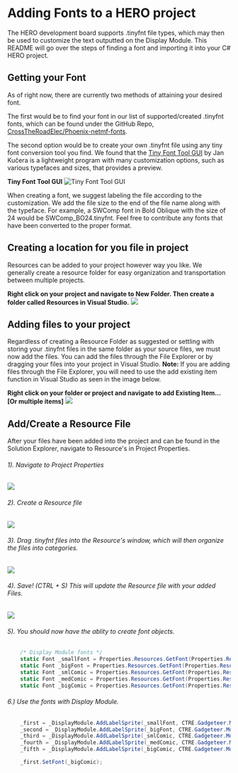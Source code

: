 # Adding Fonts to a HERO project
The HERO development board supports .tinyfnt file types, which may then be used to customize the text outputted on the Display Module. This README will go over the steps of finding a font and importing it into your C# HERO project.

## Getting your Font
As of right now, there are currently two methods of attaining your desired font.

The first would be to find your font in our list of supported/created .tinyfnt fonts, which can be found under the GitHub Repo, [CrossTheRoadElec/Phoenix-netmf-fonts](https://github.com/CrossTheRoadElec/Phoenix-netmf-fonts).

The second option would be to create your own .tinyfnt file using any tiny font conversion tool you find. We found that the [Tiny Font Tool GUI](http://informatix.miloush.net/microframework/Utilities/TinyFontTool.aspx) by Jan Kučera is a lightweight program with many customization options, such as various typefaces and sizes, that provides a preview.

**Tiny Font Tool GUI**
![Tiny Font Tool GUI](images/FontImages/README-f5070d21.png)

When creating a font, we suggest labeling the file according to the customization. We add the file size to the end of the file name along with the typeface. For example, a SWComp font in Bold Oblique with the size of 24 would be SWComp_BO24.tinyfnt. Feel free to contribute any fonts that have been converted to the proper format.

## Creating a location for you file in project
Resources can be added to your project however way you like. We generally create a resource folder for easy organization and transportation between multiple projects.

**Right click on your project and navigate to New Folder. Then create a folder called Resources in Visual Studio.**
![](images/FontImages/README-33821e82.png)

## Adding files to your project
Regardless of creating a Resource Folder as suggested or settling with storing your .tinyfnt files in the same folder as your source files, we must now add the files. You can add the files through the File Explorer or by dragging your files into your project in Visual Studio. **Note:** If you are adding files through the File Explorer, you will need to use the add existing item function in Visual Studio as seen in the image below.

**Right click on your folder or project and navigate to add Existing Item... [Or multiple items]**
![](images/FontImages/README-208eed55.png)

## Add/Create a Resource File
After your files have been added into the project and can be found in the Solution Explorer, navigate to Resource's in Project Properties.

###### 1). Navigate to Project Properties
  ![](images/FontImages/README-4b56dba3.png)

###### 2). Create a Resource file
![](images/FontImages/README-f52a9759.png)

###### 3). Drag .tinyfnt files into the Resource's window, which will then organize the files into categories.
![](images/FontImages/README-4f4039e0.png)

###### 4). Save! (CTRL + S) This will update the Resource file with your added Files.
![](images/FontImages/README-a29271ec.png)

###### 5). You should now have the ablity to create font objects.
```C#
    /* Display Module fonts */
    static Font _smallFont = Properties.Resources.GetFont(Properties.Resources.FontResources.small);
    static Font _bigFont = Properties.Resources.GetFont(Properties.Resources.FontResources.NinaB);
    static Font _smlComic = Properties.Resources.GetFont(Properties.Resources.FontResources.comic);
    static Font _medComic = Properties.Resources.GetFont(Properties.Resources.FontResources.comic_16);
    static Font _bigComic = Properties.Resources.GetFont(Properties.Resources.FontResources.comic_24);
```

###### 6.) Use the fonts with Display Module.
```C#
    _first = _DisplayModule.AddLabelSprite(_smallFont, CTRE.Gadgeteer.Module.DisplayModule.Color.Red, 0, 0, 160, 10);
    _second = _DisplayModule.AddLabelSprite(_bigFont, CTRE.Gadgeteer.Module.DisplayModule.Color.Orange, 0, 20, 160, 15);
    _third = _DisplayModule.AddLabelSprite(_smlComic, CTRE.Gadgeteer.Module.DisplayModule.Color.Yellow, 0, 40, 160, 19);
    _fourth = _DisplayModule.AddLabelSprite(_medComic, CTRE.Gadgeteer.Module.DisplayModule.Color.Green, 0, 60, 160, 22);
    _fifth = _DisplayModule.AddLabelSprite(_bigComic, CTRE.Gadgeteer.Module.DisplayModule.Color.Blue, 10, 10, 100, 33);

    _first.SetFont(_bigComic);
```
